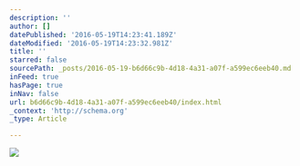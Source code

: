 ```yaml
---
description: ''
author: []
datePublished: '2016-05-19T14:23:41.189Z'
dateModified: '2016-05-19T14:23:32.981Z'
title: ''
starred: false
sourcePath: _posts/2016-05-19-b6d66c9b-4d18-4a31-a07f-a599ec6eeb40.md
inFeed: true
hasPage: true
inNav: false
url: b6d66c9b-4d18-4a31-a07f-a599ec6eeb40/index.html
_context: 'http://schema.org'
_type: Article

---
```

![](https://the-grid-user-content.s3-us-west-2.amazonaws.com/47330570-50c6-40d6-866c-d32a428d58e4.png)